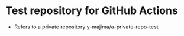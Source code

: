 # Test repository for GitHub Actions

* Refers to a private repository y-majima/a-private-repo-test

